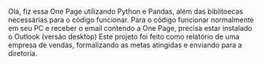 Olá, fiz essa One Page utilizando Python e Pandas, além das biblitoecas necessárias para o código funcionar.
Para o código funcionar normalmente em seu PC e receber o email contendo a One Page, precisa estar instalado o Outlook (versão desktop)
Este projeto foi feito como relatório de uma empresa de vendas, formalizando as metas atingidas e enviando para a diretoria.
